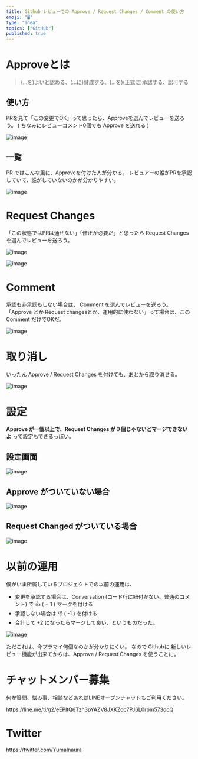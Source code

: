 ```yaml
---
title: Github レビューでの Approve / Request Changes / Comment の使い方
emoji: "🖥"
type: "idea"
topics: ["GitHub"]
published: true
---
```


# Approveとは

>(…を)よいと認める、(…に)賛成する、(…を)(正式に)承認する、認可する

## 使い方

PRを見て「この変更でOK」って思ったら、Approveを選んでレビューを送ろう。
( ちなみにレビューコメント0個でも Approve を送れる )

![image](https://qiita-image-store.s3.amazonaws.com/0/89618/d4462453-d264-da87-2766-52120579c005.png)

## 一覧

PR ではこんな風に、Approveを付けた人が分かる。
レビュアーの誰がPRを承認していて、誰がしていないのかが分かりやすい。

![image](https://qiita-image-store.s3.amazonaws.com/0/89618/c2538b2f-7322-6051-7f9f-bdd5048211f6.png)


# Request Changes

「この状態ではPRは通せない」「修正が必要だ」と思ったら Request Changes を選んでレビューを送ろう。


![image](https://qiita-image-store.s3.amazonaws.com/0/89618/960b77a6-fdad-2a09-113b-83c7f52f7cb7.png)

![image](https://qiita-image-store.s3.amazonaws.com/0/89618/536dd394-27e7-98d8-a6cf-0a06d26f2718.png)

# Comment

承認も非承認もしない場合は、 Comment を選んでレビューを送ろう。
「Approve とか Request changesとか、運用的に使わない」って場合は、この Comment だけでOKだ。

![image](https://qiita-image-store.s3.amazonaws.com/0/89618/8d2ad803-184e-9990-de25-2b71fb2836fe.png)


# 取り消し

いったん Approve / Request Changes を付けても、あとから取り消せる。

![image](https://qiita-image-store.s3.amazonaws.com/0/89618/0c4ff009-85bd-2d21-a59a-8e85786ee5bf.png)

# 設定

**Approve が一個以上で、Request Changes が０個じゃないとマージできないよ** って設定もできるっぽい。

## 設定画面

![image](https://qiita-image-store.s3.amazonaws.com/0/89618/77566fa8-d1ce-0a3b-6fc5-da83c80927e2.png)

## Approve がついていない場合

![image](https://qiita-image-store.s3.amazonaws.com/0/89618/aedd9f1b-7308-0e6f-02d6-3246477c1f34.png)

## Request Changed がついている場合

![image](https://qiita-image-store.s3.amazonaws.com/0/89618/96a3e811-92e9-d12f-299f-00c4a85f727a.png)

# 以前の運用

僕がいま所属しているプロジェクトでの以前の運用は、

- 変更を承認する場合は、Conversation (コード行に紐付かない、普通のコメント) で :thumbsup: ( + 1 ) マークを付ける
- 承認しない場合は :thumbsdown: ( -1 ) を付ける
- 合計して +2 になったらマージして良い、というものだった。

![image](https://qiita-image-store.s3.amazonaws.com/0/89618/eca05571-6b67-6136-1b58-174b79edeab2.png)


ただこれは、今プラマイ何個なのかが分かりにくい。
なので Githubに 新しいレビュー機能が出来てからは、Approve / Request Changes を使うことに。









<!-- Update From Qiita API -->

# チャットメンバー募集


何か質問、悩み事、相談などあればLINEオープンチャットもご利用ください。

https://line.me/ti/g2/eEPltQ6Tzh3pYAZV8JXKZqc7PJ6L0rpm573dcQ





# Twitter


https://twitter.com/YumaInaura


<!-- Update From Qiita API -->


